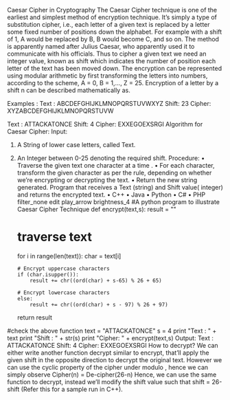 Caesar Cipher in Cryptography
The Caesar Cipher technique is one of the earliest and simplest method of encryption technique. It’s simply a type of substitution cipher, i.e., each letter of a given text is replaced by a letter some fixed number of positions down the alphabet. For example with a shift of 1, A would be replaced by B, B would become C, and so on. The method is apparently named after Julius Caesar, who apparently used it to communicate with his officials.
Thus to cipher a given text we need an integer value, known as shift which indicates the number of position each letter of the text has been moved down.
The encryption can be represented using modular arithmetic by first transforming the letters into numbers, according to the scheme, A = 0, B = 1,…, Z = 25. Encryption of a letter by a shift n can be described mathematically as.
 



 
Examples :
Text : ABCDEFGHIJKLMNOPQRSTUVWXYZ
Shift: 23
Cipher: XYZABCDEFGHIJKLMNOPQRSTUVW

Text : ATTACKATONCE
Shift: 4
Cipher: EXXEGOEXSRGI
Algorithm for Caesar Cipher:
Input:
1.	A String of lower case letters, called Text.
2.	An Integer between 0-25 denoting the required shift.
Procedure:
•	Traverse the given text one character at a time .
•	For each character, transform the given character as per the rule, depending on whether we’re encrypting or decrypting the text.
•	Return the new string generated.
Program that receives a Text (string) and Shift value( integer) and returns the encrypted text.
•	C++
•	Java
•	Python
•	C#
•	PHP
filter_none
edit
play_arrow
brightness_4
#A python program to illustrate Caesar Cipher Technique 
def encrypt(text,s): 
    result = "" 
  
    # traverse text 
    for i in range(len(text)): 
        char = text[i] 
  
        # Encrypt uppercase characters 
        if (char.isupper()): 
            result += chr((ord(char) + s-65) % 26 + 65) 
  
        # Encrypt lowercase characters 
        else: 
            result += chr((ord(char) + s - 97) % 26 + 97) 
  
    return result 
  
#check the above function 
text = "ATTACKATONCE"
s = 4
print "Text  : " + text 
print "Shift : " + str(s) 
print "Cipher: " + encrypt(text,s) 
Output:
Text : ATTACKATONCE
Shift: 4
Cipher: EXXEGOEXSRGI
How to decrypt?
We can either write another function decrypt similar to encrypt, that’ll apply the given shift in the opposite direction to decrypt the original text. However we can use the cyclic property of the cipher under modulo , hence we can simply observe
Cipher(n) = De-cipher(26-n)
Hence, we can use the same function to decrypt, instead we’ll modify the shift value such that shift = 26-shift (Refer this for a sample run in C++).

